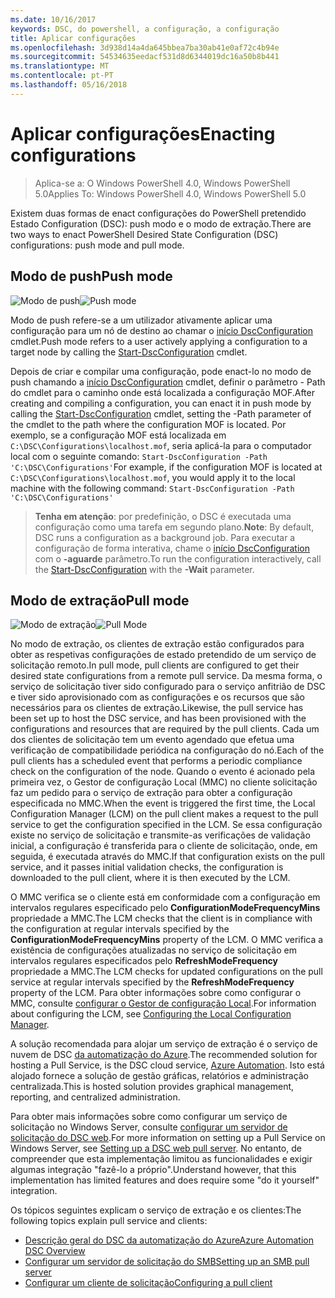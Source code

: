 ```yaml
---
ms.date: 10/16/2017
keywords: DSC, do powershell, a configuração, a configuração
title: Aplicar configurações
ms.openlocfilehash: 3d938d14a4da645bbea7ba30ab41e0af72c4b94e
ms.sourcegitcommit: 54534635eedacf531d8d6344019dc16a50b8b441
ms.translationtype: MT
ms.contentlocale: pt-PT
ms.lasthandoff: 05/16/2018
---
```

# <a name="enacting-configurations"></a><span data-ttu-id="be2b4-103">Aplicar configurações</span><span class="sxs-lookup"><span data-stu-id="be2b4-103">Enacting configurations</span></span>

><span data-ttu-id="be2b4-104">Aplica-se a: O Windows PowerShell 4.0, Windows PowerShell 5.0</span><span class="sxs-lookup"><span data-stu-id="be2b4-104">Applies To: Windows PowerShell 4.0, Windows PowerShell 5.0</span></span>

<span data-ttu-id="be2b4-105">Existem duas formas de enact configurações do PowerShell pretendido Estado Configuration (DSC): push modo e o modo de extração.</span><span class="sxs-lookup"><span data-stu-id="be2b4-105">There are two ways to enact PowerShell Desired State Configuration (DSC) configurations: push mode and pull mode.</span></span>

## <a name="push-mode"></a><span data-ttu-id="be2b4-106">Modo de push</span><span class="sxs-lookup"><span data-stu-id="be2b4-106">Push mode</span></span>

<span data-ttu-id="be2b4-107">![Modo de push](images/pushModel.png "como push funciona do modo")</span><span class="sxs-lookup"><span data-stu-id="be2b4-107">![Push mode](images/pushModel.png "How push mode works")</span></span>

<span data-ttu-id="be2b4-108">Modo de push refere-se a um utilizador ativamente aplicar uma configuração para um nó de destino ao chamar o [início DscConfiguration](https://technet.microsoft.com/library/dn521623.aspx) cmdlet.</span><span class="sxs-lookup"><span data-stu-id="be2b4-108">Push mode refers to a user actively applying a configuration to a target node by calling the [Start-DscConfiguration](https://technet.microsoft.com/library/dn521623.aspx) cmdlet.</span></span>

<span data-ttu-id="be2b4-109">Depois de criar e compilar uma configuração, pode enact-lo no modo de push chamando a [início DscConfiguration](https://technet.microsoft.com/library/dn521623.aspx) cmdlet, definir o parâmetro - Path do cmdlet para o caminho onde está localizada a configuração MOF.</span><span class="sxs-lookup"><span data-stu-id="be2b4-109">After creating and compiling a configuration, you can enact it in push mode by calling the [Start-DscConfiguration](https://technet.microsoft.com/library/dn521623.aspx) cmdlet, setting the -Path parameter of the cmdlet to the path where the configuration MOF is located.</span></span>
<span data-ttu-id="be2b4-110">Por exemplo, se a configuração MOF está localizada em `C:\DSC\Configurations\localhost.mof`, seria aplicá-la para o computador local com o seguinte comando: `Start-DscConfiguration -Path 'C:\DSC\Configurations'`</span><span class="sxs-lookup"><span data-stu-id="be2b4-110">For example, if the configuration MOF is located at `C:\DSC\Configurations\localhost.mof`, you would apply it to the local machine with the following command: `Start-DscConfiguration -Path 'C:\DSC\Configurations'`</span></span>

> <span data-ttu-id="be2b4-111">__Tenha em atenção__: por predefinição, o DSC é executada uma configuração como uma tarefa em segundo plano.</span><span class="sxs-lookup"><span data-stu-id="be2b4-111">__Note__: By default, DSC runs a configuration as a background job.</span></span> <span data-ttu-id="be2b4-112">Para executar a configuração de forma interativa, chame o [início DscConfiguration](https://technet.microsoft.com/library/dn521623.aspx) com o __-aguarde__ parâmetro.</span><span class="sxs-lookup"><span data-stu-id="be2b4-112">To run the configuration interactively, call the [Start-DscConfiguration](https://technet.microsoft.com/library/dn521623.aspx) with the __-Wait__ parameter.</span></span>

## <a name="pull-mode"></a><span data-ttu-id="be2b4-113">Modo de extração</span><span class="sxs-lookup"><span data-stu-id="be2b4-113">Pull mode</span></span>

<span data-ttu-id="be2b4-114">![Modo de extração](images/pullModel.png "como funciona do modo de extração")</span><span class="sxs-lookup"><span data-stu-id="be2b4-114">![Pull Mode](images/pullModel.png "How pull mode works")</span></span>

<span data-ttu-id="be2b4-115">No modo de extração, os clientes de extração estão configurados para obter as respetivas configurações de estado pretendido de um serviço de solicitação remoto.</span><span class="sxs-lookup"><span data-stu-id="be2b4-115">In pull mode, pull clients are configured to get their desired state configurations from a remote pull service.</span></span>
<span data-ttu-id="be2b4-116">Da mesma forma, o serviço de solicitação tiver sido configurado para o serviço anfitrião de DSC e tiver sido aprovisionado com as configurações e os recursos que são necessários para os clientes de extração.</span><span class="sxs-lookup"><span data-stu-id="be2b4-116">Likewise, the pull service has been set up to host the DSC service, and has been provisioned with the configurations and resources that are required by the pull clients.</span></span>
<span data-ttu-id="be2b4-117">Cada um dos clientes de solicitação tem um evento agendado que efetua uma verificação de compatibilidade periódica na configuração do nó.</span><span class="sxs-lookup"><span data-stu-id="be2b4-117">Each of the pull clients has a scheduled event that performs a periodic compliance check on the configuration of the node.</span></span>
<span data-ttu-id="be2b4-118">Quando o evento é acionado pela primeira vez, o Gestor de configuração Local (MMC) no cliente solicitação faz um pedido para o serviço de extração para obter a configuração especificada no MMC.</span><span class="sxs-lookup"><span data-stu-id="be2b4-118">When the event is triggered the first time, the Local Configuration Manager (LCM) on the pull client makes a request to the pull service to get the configuration specified in the LCM.</span></span>
<span data-ttu-id="be2b4-119">Se essa configuração existe no serviço de solicitação e transmite-as verificações de validação inicial, a configuração é transferida para o cliente de solicitação, onde, em seguida, é executada através do MMC.</span><span class="sxs-lookup"><span data-stu-id="be2b4-119">If that configuration exists on the pull service, and it passes initial validation checks, the configuration is downloaded to the pull client, where it is then executed by the LCM.</span></span>

<span data-ttu-id="be2b4-120">O MMC verifica se o cliente está em conformidade com a configuração em intervalos regulares especificado pelo **ConfigurationModeFrequencyMins** propriedade a MMC.</span><span class="sxs-lookup"><span data-stu-id="be2b4-120">The LCM checks that the client is in compliance with the configuration at regular intervals specified by the **ConfigurationModeFrequencyMins** property of the LCM.</span></span>
<span data-ttu-id="be2b4-121">O MMC verifica a existência de configurações atualizadas no serviço de solicitação em intervalos regulares especificados pelo **RefreshModeFrequency** propriedade a MMC.</span><span class="sxs-lookup"><span data-stu-id="be2b4-121">The LCM checks for updated configurations on the pull service at regular intervals specified by the **RefreshModeFrequency** property of the LCM.</span></span>
<span data-ttu-id="be2b4-122">Para obter informações sobre como configurar o MMC, consulte [configurar o Gestor de configuração Local](metaConfig.md).</span><span class="sxs-lookup"><span data-stu-id="be2b4-122">For information about configuring the LCM, see [Configuring the Local Configuration Manager](metaConfig.md).</span></span>

<span data-ttu-id="be2b4-123">A solução recomendada para alojar um serviço de extração é o serviço de nuvem de DSC [da automatização do Azure](https://azure.microsoft.com/services/automation/).</span><span class="sxs-lookup"><span data-stu-id="be2b4-123">The recommended solution for hosting a Pull Service, is the DSC cloud service, [Azure Automation](https://azure.microsoft.com/services/automation/).</span></span>
<span data-ttu-id="be2b4-124">Isto está alojado fornece a solução de gestão gráficas, relatórios e administração centralizada.</span><span class="sxs-lookup"><span data-stu-id="be2b4-124">This is hosted solution provides graphical management, reporting, and centralized administration.</span></span>

<span data-ttu-id="be2b4-125">Para obter mais informações sobre como configurar um serviço de solicitação no Windows Server, consulte [configurar um servidor de solicitação do DSC web](pullServer.md).</span><span class="sxs-lookup"><span data-stu-id="be2b4-125">For more information on setting up a Pull Service on Windows Server, see [Setting up a DSC web pull server](pullServer.md).</span></span>
<span data-ttu-id="be2b4-126">No entanto, de compreender que esta implementação limitou as funcionalidades e exigir algumas integração "fazê-lo a próprio".</span><span class="sxs-lookup"><span data-stu-id="be2b4-126">Understand however, that this implementation has limited features and does require some "do it yourself" integration.</span></span>

<span data-ttu-id="be2b4-127">Os tópicos seguintes explicam o serviço de extração e os clientes:</span><span class="sxs-lookup"><span data-stu-id="be2b4-127">The following topics explain pull service and clients:</span></span>

- [<span data-ttu-id="be2b4-128">Descrição geral do DSC da automatização do Azure</span><span class="sxs-lookup"><span data-stu-id="be2b4-128">Azure Automation DSC Overview</span></span>](https://docs.microsoft.com/en-us/azure/automation/automation-dsc-overview)
- [<span data-ttu-id="be2b4-129">Configurar um servidor de solicitação do SMB</span><span class="sxs-lookup"><span data-stu-id="be2b4-129">Setting up an SMB pull server</span></span>](pullServerSMB.md)
- [<span data-ttu-id="be2b4-130">Configurar um cliente de solicitação</span><span class="sxs-lookup"><span data-stu-id="be2b4-130">Configuring a pull client</span></span>](pullClientConfigID.md)